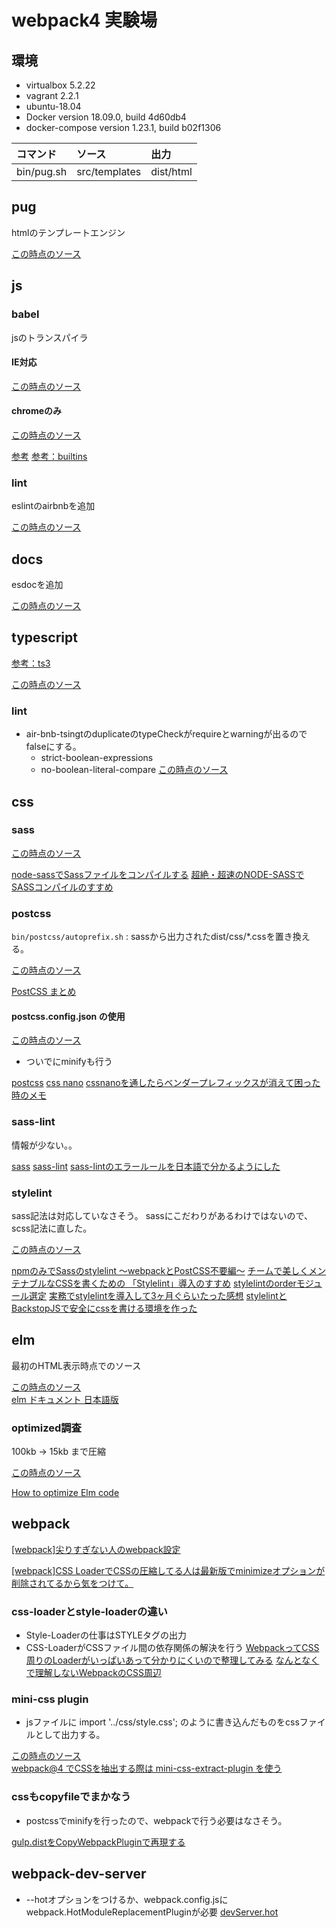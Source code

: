 # webpack4 実験場

## 環境

* virtualbox 5.2.22
* vagrant 2.2.1
* ubuntu-18.04
* Docker version 18.09.0, build 4d60db4
* docker-compose version 1.23.1, build b02f1306

|コマンド|ソース|出力|
|:--|:--|:--|
|bin/pug.sh|src/templates|dist/html|

## pug

htmlのテンプレートエンジン

[この時点のソース](https://github.com/hibohiboo/develop/tree/b52da33ee917a226673ce01629acc242241542e0/tutorial/lesson/webpack/webpack4)  

## js

### babel

jsのトランスパイラ

#### IE対応

[この時点のソース](https://github.com/hibohiboo/develop/tree/d18e14389602e71f79591832968e0a0722f3db80/tutorial/lesson/webpack/webpack4)  


#### chromeのみ

[この時点のソース](https://github.com/hibohiboo/develop/tree/192a01c5e15395a25d422d8105db7ebc0284e208/tutorial/lesson/webpack/webpack4)  


[参考](https://qiita.com/shibukawa/items/19ab5c381bbb2e09d0d9)
[参考：builtins](https://babeljs.io/docs/en/babel-preset-env)

### lint

eslintのairbnbを追加

[この時点のソース](https://github.com/hibohiboo/develop/tree/bd5f0809a4f0ea034a3363ba4570c23d43a1d631/tutorial/lesson/webpack/webpack4)  

## docs

esdocを追加

[この時点のソース](https://github.com/hibohiboo/develop/tree/d2e7e06489f5e52e22ce8d73b87f6912a8f76509/tutorial/lesson/webpack/webpack4)  

## typescript

[参考：ts3](https://qiita.com/vvakame/items/57a0559c45b88b2ae168)


[この時点のソース](https://github.com/hibohiboo/develop/tree/0e31ac98b46a044bfa0150089c91ccf6539299b8/tutorial/lesson/webpack/webpack4)  

### lint

* air-bnb-tsingtのduplicateのtypeCheckがrequireとwarningが出るのでfalseにする。
  * strict-boolean-expressions
  * no-boolean-literal-compare
[この時点のソース](https://github.com/hibohiboo/develop/tree/c350a05ad5cef36fdad93817d26bfc3a1263658e/tutorial/lesson/webpack/webpack4)  

## css

### sass
[この時点のソース](https://github.com/hibohiboo/develop/tree/b015d5d66d3c0e1f4b02970687bcfec987852ba9/tutorial/lesson/webpack/webpack4)  

[node-sassでSassファイルをコンパイルする](https://qiita.com/setouchi/items/2f7ae68764abe74934fb)
[超絶・超速のNODE-SASSでSASSコンパイルのすすめ](https://its-office.jp/blog/sass/2018/05/12/node-sass.html)

### postcss

`bin/postcss/autoprefix.sh` : sassから出力されたdist/css/*.cssを置き換える。

[この時点のソース](https://github.com/hibohiboo/develop/tree/b1a0cd64eb5f5041bac8e6ba421ba4809b24e23f/tutorial/lesson/webpack/webpack4)  

[PostCSS まとめ](https://qiita.com/morishitter/items/4a04eb144abf49f41d7d)

#### postcss.config.json の使用

[この時点のソース](https://github.com/hibohiboo/develop/tree/6a649b5f23756333a2e6b8b3b0f6351c636e455a/tutorial/lesson/webpack/webpack4)  

* ついでにminifyも行う

[postcss](https://github.com/postcss/postcss#usage)
[css nano](https://cssnano.co/guides/getting-started)
[cssnanoを通したらベンダープレフィックスが消えて困った時のメモ](https://qiita.com/syannu/items/3f04f0e962df42cf25f7)

### sass-lint
情報が少ない。。

[sass](https://stackoverflow.com/questions/39307087/how-i-should-check-indentation-in-sass-file-with-stylelint)
[sass-lint](https://morizyun.github.io/javascript/node-js-npm-library-sass-lint.html)
[sass-lintのエラールールを日本語で分かるようにした](https://qiita.com/nezurika/items/4cc858ee9ebd6154dd44)

### stylelint

sass記法は対応していなさそう。
sassにこだわりがあるわけではないので、scss記法に直した。

[この時点のソース](https://github.com/hibohiboo/develop/tree/c750f3a4d1ce521851c2d5ad6bef02b9f6d37606/tutorial/lesson/webpack/webpack4)  


[npmのみでSassのstylelint 〜webpackとPostCSS不要編〜](https://qiita.com/pprhr/items/b61f84944e1e869161cc)
[チームで美しくメンテナブルなCSSを書くための 「Stylelint」導入のすすめ](https://www.webprofessional.jp/taking-css-linting-next-level-stylelint/)
[stylelintのorderモジュール選定](https://qiita.com/nabepon/items/4168eae542861cfd69f7)
[実務でstylelintを導入して3ヶ月ぐらいたった感想](https://qiita.com/DesignChips/items/309a8cce0d744f2dfef6)
[stylelintとBackstopJSで安全にcssを書ける環境を作った](https://devblog.thebase.in/entry/2018/06/06/110000)

## elm

最初のHTML表示時点でのソース

[この時点のソース](https://github.com/hibohiboo/develop/tree/7e83836e5b0616363f1e53f6a6d9b9d69947be33/tutorial/lesson/webpack/webpack4)  
[elm ドキュメント 日本語版](https://guide.elm-lang.jp/)

### optimized調査

100kb -> 15kb まで圧縮

[この時点のソース](https://github.com/hibohiboo/develop/tree/7e83836e5b0616363f1e53f6a6d9b9d69947be33/tutorial/lesson/webpack/webpack4)  

[How to optimize Elm code](https://elm-lang.org/0.19.0/optimize)

## webpack

[[webpack]尖りすぎない人のwebpack設定 ](http://www.kantenna.com/pg/2018/05/webpack_scss.php)

[[webpack]CSS LoaderでCSSの圧縮してる人は最新版でminimizeオプションが削除されてるから気をつけて。](http://www.kantenna.com/pg/2018/09/webpack_css-loader.php)

### css-loaderとstyle-loaderの違い

* Style-Loaderの仕事はSTYLEタグの出力
* CSS-LoaderがCSSファイル間の依存関係の解決を行う
[WebpackってCSS周りのLoaderがいっぱいあって分かりにくいので整理してみる](https://qiita.com/shuntksh/items/bb5cbea40a343e2e791a) 
[なんとなくで理解しないWebpackのCSS周辺](https://qiita.com/terrierscript/items/0574ab1ef358fecb55b9)

### mini-css plugin

* jsファイルに import '../css/style.css'; のように書き込んだものをcssファイルとして出力する。

[この時点のソース](https://github.com/hibohiboo/develop/tree/b1040ae4b45360e9f2110502a233ca0540091108/tutorial/lesson/webpack/webpack-separate)  
[webpack@4 でCSSを抽出する際は mini-css-extract-plugin を使う](https://numb86-tech.hatenablog.com/entry/2018/10/24/221130)

### cssもcopyfileでまかなう

* postcssでminifyを行ったので、webpackで行う必要はなさそう。

[gulp.distをCopyWebpackPluginで再現する](https://qiita.com/pepoipod/items/e41105e8f3afd47dc01c)

## webpack-dev-server

* --hotオプションをつけるか、webpack.config.jsにwebpack.HotModuleReplacementPluginが必要
[devServer.hot ](https://webpack.js.org/configuration/dev-server/#devserver-hot)

